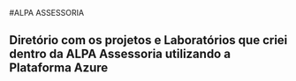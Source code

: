 #ALPA ASSESSORIA 

<h2>Diretório com os projetos e Laboratórios que criei dentro da ALPA Assessoria utilizando a Plataforma Azure</h2>
